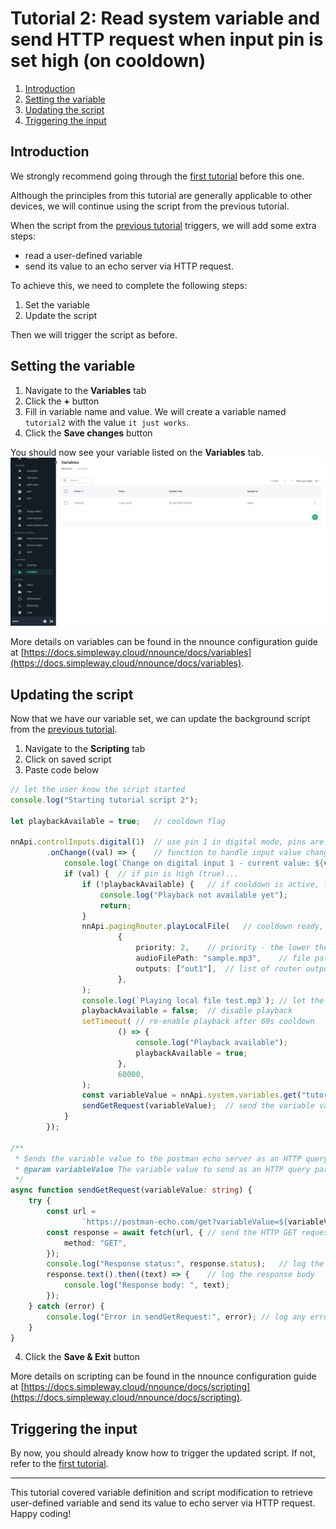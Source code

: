 # Tutorial 2: Read system variable and send HTTP request when input pin is set high (on cooldown)

1. [Introduction](#introduction)
1. [Setting the variable](#setting-the-variable)
1. [Updating the script](#updating-the-script)
1. [Triggering the input](#triggering-the-input)

## Introduction
We strongly recommend going through the [first tutorial](../tutorial1/README.md) before this one. 

Although the principles from this tutorial are generally applicable to other devices, we will continue using the script from the previous tutorial.

When the script from the [previous tutorial](../tutorial1/README.md) triggers, we will add some extra steps:
- read a user-defined variable
- send its value to an echo server via HTTP request.

To achieve this, we need to complete the following steps:
1. Set the variable
2. Update the script

Then we will trigger the script as before.

## Setting the variable
1. Navigate to the **Variables** tab
2. Click the **+** button
3. Fill in variable name and value. We will create a variable named `tutorial2` with the value `it just works`.
4. Click the **Save changes** button

You should now see your variable listed on the **Variables** tab.
![Variables tab with `tutorial2` file](../../img/examples/tutorial2/variables.png)

More details on variables can be found in the nnounce configuration guide at [https://docs.simpleway.cloud/nnounce/docs/variables](https://docs.simpleway.cloud/nnounce/docs/variables).

## Updating the script
Now that we have our variable set, we can update the background script from the [previous tutorial](/README.md).

1. Navigate to the **Scripting** tab
2. Click on saved script
3. Paste code below
```typescript
// let the user know the script started
console.log("Starting tutorial script 2");

let playbackAvailable = true;   // cooldown flag

nnApi.controlInputs.digital(1)  // use pin 1 in digital mode, pins are numbered from 1
		.onChange((val) => {    // function to handle input value changes
			console.log(`Change on digital input 1 - current value: ${val}`);   // log current input pin value
			if (val) {  // if pin is high (true)...
				if (!playbackAvailable) {   // if cooldown is active, log and return
					console.log("Playback not available yet");
					return;
				}
				nnApi.pagingRouter.playLocalFile(   // cooldown ready, proceed to play local file
						{
							priority: 2,    // priority - the lower the number, the higher the priority
							audioFilePath: "sample.mp3",    // file path
							outputs: ["out1"],  // list of router outputs the file will be played to
						},
				);
				console.log(`Playing local file test.mp3`); // let the user know the file is playing
				playbackAvailable = false;  // disable playback
				setTimeout( // re-enable playback after 60s cooldown
						() => {
							console.log("Playback available");
							playbackAvailable = true;
						},
						60000,
				);
				const variableValue = nnApi.system.variables.get("tutorial2");  // get our user-defined variable
				sendGetRequest(variableValue);  // send the variable value to the echo server
			}
		});

/**
 * Sends the variable value to the postman echo server as an HTTP query param.
 * @param variableValue The variable value to send as an HTTP query param
 */
async function sendGetRequest(variableValue: string) {
	try {
		const url =
				`https://postman-echo.com/get?variableValue=${variableValue}`;  // build our URL
		const response = await fetch(url, { // send the HTTP GET request
			method: "GET",
		});
		console.log("Response status:", response.status);   // log the response status
		response.text().then((text) => {    // log the response body
			console.log("Response body: ", text);
		});
	} catch (error) {
		console.log("Error in sendGetRequest:", error); // log any errors
	}
}
```
4. Click the **Save & Exit** button

More details on scripting can be found in the nnounce configuration guide at [https://docs.simpleway.cloud/nnounce/docs/scripting](https://docs.simpleway.cloud/nnounce/docs/scripting).

## Triggering the input

By now, you should already know how to trigger the updated script. If not, refer to the [first tutorial](../tutorial1/README.md#triggering-the-input).

---

This tutorial covered variable definition and script modification to retrieve user-defined variable and send its value to echo server via HTTP request. Happy coding!